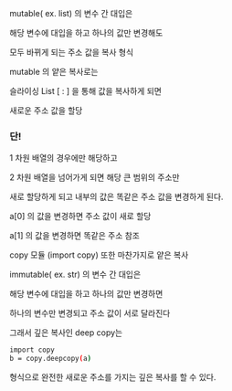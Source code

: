 mutable( ex. list) 의 변수 간 대입은

해당 변수에 대입을 하고 하나의 값만 변경해도 

모두 바뀌게 되는 주소 값을 복사 형식



mutable 의 얕은 복사로는 

슬라이싱 List [ : ] 을 통해 값을 복사하게 되면

새로운 주소 값을 할당

### 단!

1 차원 배열의 경우에만 해당하고 

2 차원 배열을 넘어가게 되면 해당 큰 범위의 주소만 

새로 할당하게 되고 내부의 값은 똑같은 주소 값을 변경하게 된다.



a[0] 의 값을 변경하면 주소 값이 새로 할당

a[1] 의 값을 변경하면 똑같은 주소 참조

copy 모듈 (import copy) 또한 마찬가지로 얕은 복사



immutable( ex. str) 의 변수 간 대입은

해당 변수에 대입을 하고 하나의 값만 변경하면

하나의 변수만 변경되고 주소 값이 서로 달라진다



그래서 깊은 복사인 deep copy는 

```bash
import copy 
b = copy.deepcopy(a)
```

 형식으로 완전한 새로운 주소를 가지는 깊은 복사를 할 수 있다.